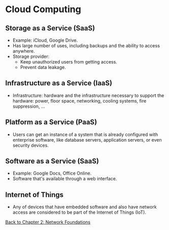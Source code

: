 # Cloud Computing

## Storage as a Service (SaaS)

- Example: iCloud, Google Drive.
- Has large number of uses, including backups and the ability to access anywhere.
- Storage provider:
    - Keep unauthorized users from getting access.
    - Prevent data leakage.

## Infrastructure as a Service (IaaS)

- Infrastructure: hardware and the infrastructure necessary to support the hardware: power, floor space, networking, cooling systems, fire suppression, ...

## Platform as a Service (PaaS)

- Users can get an instance of a system that is already configured with enterprise software, like database servers, application servers, or even security devices.

## Software as a Service (SaaS)

- Example: Google Docs, Office Online.
- Software that's available through a web interface.

## Internet of Things

- Any of devices that have embedded software and also have network access are considered to be part of the Internet of Things (IoT).


[Back to Chapter 2: Network Foundations](../ceh.md#chapter-2-network-foundations)